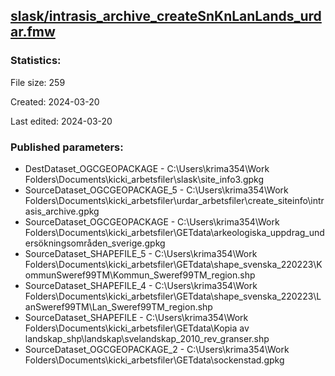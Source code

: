 ﻿## [slask/intrasis_archive_createSnKnLanLands_urdar.fmw](https://github.com/kicki58/kix_working_dir/blob/master/slask/intrasis_archive_createSnKnLanLands_urdar.fmw)

### Statistics:
File size: 259

Created: 2024-03-20

Last edited: 2024-03-20



### Published parameters:
*  DestDataset_OGCGEOPACKAGE    -   C:\Users\krima354\Work Folders\Documents\kicki_arbetsfiler\slask\site_info3.gpkg
*  SourceDataset_OGCGEOPACKAGE_5    -   C:\Users\krima354\Work Folders\Documents\kicki_arbetsfiler\urdar_arbetsfiler\create_siteinfo\intrasis_archive.gpkg
*  SourceDataset_OGCGEOPACKAGE    -   C:\Users\krima354\Work Folders\Documents\kicki_arbetsfiler\GETdata\arkeologiska_uppdrag_undersökningsområden_sverige.gpkg
*  SourceDataset_SHAPEFILE_5    -   C:\Users\krima354\Work Folders\Documents\kicki_arbetsfiler\GETdata\shape_svenska_220223\KommunSweref99TM\Kommun_Sweref99TM_region.shp
*  SourceDataset_SHAPEFILE_4    -   C:\Users\krima354\Work Folders\Documents\kicki_arbetsfiler\GETdata\shape_svenska_220223\LanSweref99TM\Lan_Sweref99TM_region.shp
*  SourceDataset_SHAPEFILE    -   C:\Users\krima354\Work Folders\Documents\kicki_arbetsfiler\GETdata\Kopia av landskap_shp\landskap\svelandskap_2010_rev_granser.shp
*  SourceDataset_OGCGEOPACKAGE_2    -   C:\Users\krima354\Work Folders\Documents\kicki_arbetsfiler\GETdata\sockenstad.gpkg







